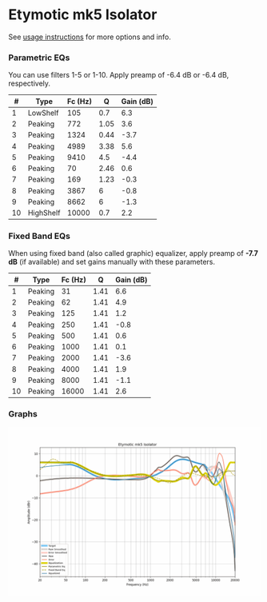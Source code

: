 # Etymotic mk5 Isolator
See [usage instructions](https://github.com/jaakkopasanen/AutoEq#usage) for more options and info.

### Parametric EQs
You can use filters 1-5 or 1-10. Apply preamp of -6.4 dB or -6.4 dB, respectively.

|   # | Type      |   Fc (Hz) |    Q |   Gain (dB) |
|-----|-----------|-----------|------|-------------|
|   1 | LowShelf  |       105 | 0.7  |         6.3 |
|   2 | Peaking   |       772 | 1.05 |         3.6 |
|   3 | Peaking   |      1324 | 0.44 |        -3.7 |
|   4 | Peaking   |      4989 | 3.38 |         5.6 |
|   5 | Peaking   |      9410 | 4.5  |        -4.4 |
|   6 | Peaking   |        70 | 2.46 |         0.6 |
|   7 | Peaking   |       169 | 1.23 |        -0.3 |
|   8 | Peaking   |      3867 | 6    |        -0.8 |
|   9 | Peaking   |      8662 | 6    |        -1.3 |
|  10 | HighShelf |     10000 | 0.7  |         2.2 |

### Fixed Band EQs
When using fixed band (also called graphic) equalizer, apply preamp of **-7.7 dB** (if available) and set gains manually with these parameters.

|   # | Type    |   Fc (Hz) |    Q |   Gain (dB) |
|-----|---------|-----------|------|-------------|
|   1 | Peaking |        31 | 1.41 |         6.6 |
|   2 | Peaking |        62 | 1.41 |         4.9 |
|   3 | Peaking |       125 | 1.41 |         1.2 |
|   4 | Peaking |       250 | 1.41 |        -0.8 |
|   5 | Peaking |       500 | 1.41 |         0.6 |
|   6 | Peaking |      1000 | 1.41 |         0.1 |
|   7 | Peaking |      2000 | 1.41 |        -3.6 |
|   8 | Peaking |      4000 | 1.41 |         1.9 |
|   9 | Peaking |      8000 | 1.41 |        -1.1 |
|  10 | Peaking |     16000 | 1.41 |         2.6 |

### Graphs
![](./Etymotic%20mk5%20Isolator.png)
